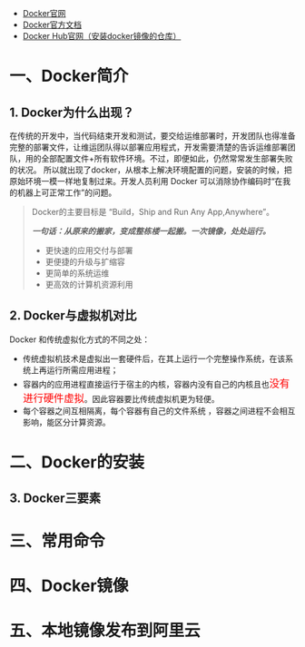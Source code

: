 * [Docker官网](http://www.docker.com)
* [Docker官方文档](https://docs.docker.com/get-docker/)
* [Docker Hub官网（安装docker镜像的仓库）](https://hub.docker.com)



# 一、Docker简介

## 1. Docker为什么出现？

​		在传统的开发中，当代码结束开发和测试，要交给运维部署时，开发团队也得准备完整的部署文件，让维运团队得以部署应用程式，开发需要清楚的告诉运维部署团队，用的全部配置文件+所有软件环境。不过，即便如此，仍然常常发生部署失败的状况。 所以就出现了docker，从根本上解决环境配置的问题，安装的时候，把原始环境一模一样地复制过来。开发人员利用 Docker 可以消除协作编码时“在我的机器上可正常工作”的问题。

> Docker的主要目标是 “Build，Ship and Run Any App,Anywhere”。
>
> ***一句话：从原来的搬家，变成整栋楼一起搬。一次镜像，处处运行。***
>
> * 更快速的应用交付与部署
> * 更便捷的升级与扩缩容
> * 更简单的系统运维
> * 更高效的计算机资源利用



## 2. Docker与虚拟机对比

Docker 和传统虚拟化方式的不同之处：

- 传统虚拟机技术是虚拟出一套硬件后，在其上运行一个完整操作系统，在该系统上再运行所需应用进程；
- 容器内的应用进程直接运行于宿主的内核，容器内没有自己的内核且也<font face="黑体" color=red size=4>没有进行硬件虚拟</font>。因此容器要比传统虚拟机更为轻便。
- 每个容器之间互相隔离，每个容器有自己的文件系统 ，容器之间进程不会相互影响，能区分计算资源。



# 二、Docker的安装



## 3. Docker三要素





# 三、常用命令







# 四、Docker镜像





# 五、本地镜像发布到阿里云





